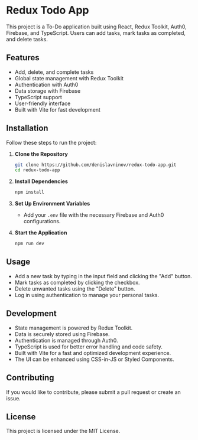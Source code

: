 # Redux Todo App

This project is a To-Do application built using React, Redux Toolkit, Auth0, Firebase, and TypeScript. Users can add tasks, mark tasks as completed, and delete tasks.

## Features

- Add, delete, and complete tasks
- Global state management with Redux Toolkit
- Authentication with Auth0
- Data storage with Firebase
- TypeScript support
- User-friendly interface
- Built with Vite for fast development

## Installation

Follow these steps to run the project:

1. **Clone the Repository**

   ```bash
   git clone https://github.com/denislavninov/redux-todo-app.git
   cd redux-todo-app
   ```

2. **Install Dependencies**

   ```bash
   npm install
   ```

3. **Set Up Environment Variables**

   - Add your `.env` file with the necessary Firebase and Auth0 configurations.

4. **Start the Application**
   ```bash
   npm run dev
   ```

## Usage

- Add a new task by typing in the input field and clicking the "Add" button.
- Mark tasks as completed by clicking the checkbox.
- Delete unwanted tasks using the "Delete" button.
- Log in using authentication to manage your personal tasks.

## Development

- State management is powered by Redux Toolkit.
- Data is securely stored using Firebase.
- Authentication is managed through Auth0.
- TypeScript is used for better error handling and code safety.
- Built with Vite for a fast and optimized development experience.
- The UI can be enhanced using CSS-in-JS or Styled Components.

## Contributing

If you would like to contribute, please submit a pull request or create an issue.

## License

This project is licensed under the MIT License.
